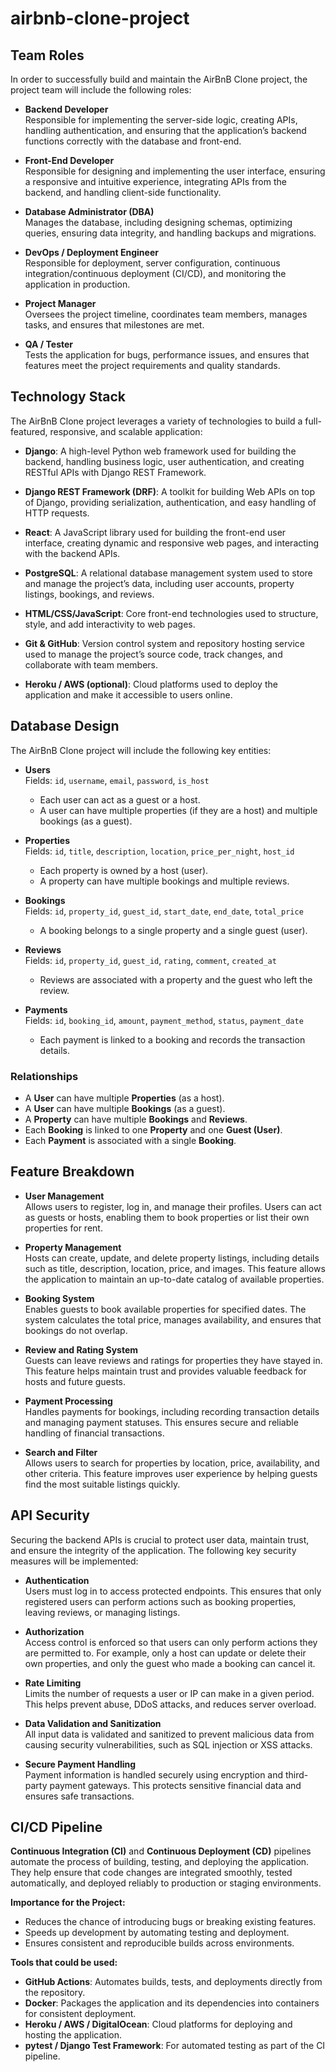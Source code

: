 # airbnb-clone-project


## Team Roles

In order to successfully build and maintain the AirBnB Clone project, the project team will include the following roles:

- **Backend Developer**  
  Responsible for implementing the server-side logic, creating APIs, handling authentication, and ensuring that the application’s backend functions correctly with the database and front-end.

- **Front-End Developer**  
  Responsible for designing and implementing the user interface, ensuring a responsive and intuitive experience, integrating APIs from the backend, and handling client-side functionality.

- **Database Administrator (DBA)**  
  Manages the database, including designing schemas, optimizing queries, ensuring data integrity, and handling backups and migrations.

- **DevOps / Deployment Engineer**  
  Responsible for deployment, server configuration, continuous integration/continuous deployment (CI/CD), and monitoring the application in production.

- **Project Manager**  
  Oversees the project timeline, coordinates team members, manages tasks, and ensures that milestones are met.

- **QA / Tester**  
  Tests the application for bugs, performance issues, and ensures that features meet the project requirements and quality standards.

## Technology Stack

The AirBnB Clone project leverages a variety of technologies to build a full-featured, responsive, and scalable application:

- **Django**: A high-level Python web framework used for building the backend, handling business logic, user authentication, and creating RESTful APIs with Django REST Framework.  

- **Django REST Framework (DRF)**: A toolkit for building Web APIs on top of Django, providing serialization, authentication, and easy handling of HTTP requests.  

- **React**: A JavaScript library used for building the front-end user interface, creating dynamic and responsive web pages, and interacting with the backend APIs.  

- **PostgreSQL**: A relational database management system used to store and manage the project’s data, including user accounts, property listings, bookings, and reviews.  

- **HTML/CSS/JavaScript**: Core front-end technologies used to structure, style, and add interactivity to web pages.  

- **Git & GitHub**: Version control system and repository hosting service used to manage the project’s source code, track changes, and collaborate with team members.  

- **Heroku / AWS (optional)**: Cloud platforms used to deploy the application and make it accessible to users online.


## Database Design

The AirBnB Clone project will include the following key entities:

- **Users**  
  Fields: `id`, `username`, `email`, `password`, `is_host`  
  - Each user can act as a guest or a host.  
  - A user can have multiple properties (if they are a host) and multiple bookings (as a guest).  

- **Properties**  
  Fields: `id`, `title`, `description`, `location`, `price_per_night`, `host_id`  
  - Each property is owned by a host (user).  
  - A property can have multiple bookings and multiple reviews.  

- **Bookings**  
  Fields: `id`, `property_id`, `guest_id`, `start_date`, `end_date`, `total_price`  
  - A booking belongs to a single property and a single guest (user).  

- **Reviews**  
  Fields: `id`, `property_id`, `guest_id`, `rating`, `comment`, `created_at`  
  - Reviews are associated with a property and the guest who left the review.  

- **Payments**  
  Fields: `id`, `booking_id`, `amount`, `payment_method`, `status`, `payment_date`  
  - Each payment is linked to a booking and records the transaction details.  

### Relationships
- A **User** can have multiple **Properties** (as a host).  
- A **User** can have multiple **Bookings** (as a guest).  
- A **Property** can have multiple **Bookings** and **Reviews**.  
- Each **Booking** is linked to one **Property** and one **Guest (User)**.  
- Each **Payment** is associated with a single **Booking**.

## Feature Breakdown

- **User Management**  
  Allows users to register, log in, and manage their profiles. Users can act as guests or hosts, enabling them to book properties or list their own properties for rent.  

- **Property Management**  
  Hosts can create, update, and delete property listings, including details such as title, description, location, price, and images. This feature allows the application to maintain an up-to-date catalog of available properties.  

- **Booking System**  
  Enables guests to book available properties for specified dates. The system calculates the total price, manages availability, and ensures that bookings do not overlap.  

- **Review and Rating System**  
  Guests can leave reviews and ratings for properties they have stayed in. This feature helps maintain trust and provides valuable feedback for hosts and future guests.  

- **Payment Processing**  
  Handles payments for bookings, including recording transaction details and managing payment statuses. This ensures secure and reliable handling of financial transactions.  

- **Search and Filter**  
  Allows users to search for properties by location, price, availability, and other criteria. This feature improves user experience by helping guests find the most suitable listings quickly.

## API Security

Securing the backend APIs is crucial to protect user data, maintain trust, and ensure the integrity of the application. The following key security measures will be implemented:

- **Authentication**  
  Users must log in to access protected endpoints. This ensures that only registered users can perform actions such as booking properties, leaving reviews, or managing listings.  

- **Authorization**  
  Access control is enforced so that users can only perform actions they are permitted to. For example, only a host can update or delete their own properties, and only the guest who made a booking can cancel it.  

- **Rate Limiting**  
  Limits the number of requests a user or IP can make in a given period. This helps prevent abuse, DDoS attacks, and reduces server overload.  

- **Data Validation and Sanitization**  
  All input data is validated and sanitized to prevent malicious data from causing security vulnerabilities, such as SQL injection or XSS attacks.  

- **Secure Payment Handling**  
  Payment information is handled securely using encryption and third-party payment gateways. This protects sensitive financial data and ensures safe transactions.

## CI/CD Pipeline

**Continuous Integration (CI)** and **Continuous Deployment (CD)** pipelines automate the process of building, testing, and deploying the application. They help ensure that code changes are integrated smoothly, tested automatically, and deployed reliably to production or staging environments.

**Importance for the Project:**  
- Reduces the chance of introducing bugs or breaking existing features.  
- Speeds up development by automating testing and deployment.  
- Ensures consistent and reproducible builds across environments.

**Tools that could be used:**  
- **GitHub Actions**: Automates builds, tests, and deployments directly from the repository.  
- **Docker**: Packages the application and its dependencies into containers for consistent deployment.  
- **Heroku / AWS / DigitalOcean**: Cloud platforms for deploying and hosting the application.  
- **pytest / Django Test Framework**: For automated testing as part of the CI pipeline.
